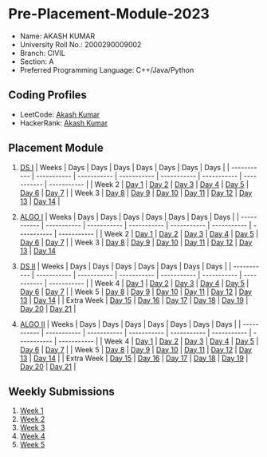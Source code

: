 # Pre-Placement-Module-2023

- Name: AKASH KUMAR 
- University Roll No.: 2000290009002
- Branch: CIVIL 
- Section: A 
- Preferred Programming Language: C++/Java/Python

## Coding Profiles
- LeetCode: [Akash Kumar](https://leetcode.com/akashrajput90789/)
- HackerRank: [Akash Kumar](https://www.hackerrank.com/akashrajput90789)

## Placement Module
1. [DS I](https://github.com/AkaaashKumar/Pre-Placement-Module-2023/tree/main/DS%20I)
    | Weeks | Days | Days | Days | Days | Days | Days | Days |
    | ----------- | ----------- | ----------- | ----------- | ----------- | ----------- | ----------- | ----------- | 
    | Week 2 | [Day 1](https://github.com/AkaaashKumar/Pre-Placement-Module-2023/tree/main/DS%20I/Day%201) | [Day 2](https://github.com/AkaaashKumar/Pre-Placement-Module-2023/tree/main/DS%20I/Day%202) | [Day 3](https://github.com/AkaaashKumar/Pre-Placement-Module-2023/tree/main/DS%20I/Day%203) | [Day 4](https://github.com/AkaaashKumar/Pre-Placement-Module-2023/tree/main/DS%20I/Day%204) | [Day 5](https://github.com/AkaaashKumar/Pre-Placement-Module-2023/tree/main/DS%20I/Day%205) | [Day 6](https://github.com/AkaaashKumar/Pre-Placement-Module-2023/tree/main/DS%20I/Day%206) | [Day 7](https://github.com/AkaaashKumar/Pre-Placement-Module-2023/tree/main/DS%20I/Day%207) |
    | Week 3 | [Day 8](https://github.com/AkaaashKumar/Pre-Placement-Module-2023/tree/main/DS%20I/Day%208) | [Day 9](https://github.com/AkaaashKumar/Pre-Placement-Module-2023/tree/main/DS%20I/Day%209) | [Day 10](https://github.com/AkaaashKumar/Pre-Placement-Module-2023/tree/main/DS%20I/Day%2010) | [Day 11](https://github.com/AkaaashKumar/Pre-Placement-Module-2023/tree/main/DS%20I/Day%2011) | [Day 12](https://github.com/AkaaashKumar/Pre-Placement-Module-2023/tree/main/DS%20I/Day%2012) | [Day 13](https://github.com/AkaaashKumar/Pre-Placement-Module-2023/tree/main/DS%20I/Day%2013) | [Day 14](https://github.com/AkaaashKumar/Pre-Placement-Module-2023/tree/main/DS%20I/Day%2014) |
    
2. [ALGO I](https://github.com/AkaaashKumar/Pre-Placement-Module-2023/tree/main/ALGO%20I)
    | Weeks | Days | Days | Days | Days | Days | Days | Days |
    | ----------- | ----------- | ----------- | ----------- | ----------- | ----------- | ----------- | ----------- |
    | Week 2 | [Day 1](https://github.com/AkaaashKumar/Pre-Placement-Module-2023/tree/main/ALGO%20I/Day%201) | [Day 2](https://github.com/AkaaashKumar/Pre-Placement-Module-2023/tree/main/ALGO%20I/Day%202) | [Day 3](https://github.com/AkaaashKumar/Pre-Placement-Module-2023/tree/main/ALGO%20I/Day%203) | [Day 4](https://github.com/AkaaashKumar/Pre-Placement-Module-2023/tree/main/ALGO%20I/Day%204) | [Day 5](https://github.com/AkaaashKumar/Pre-Placement-Module-2023/tree/main/ALGO%20I/Day%205) | [Day 6](https://github.com/AkaaashKumar/Pre-Placement-Module-2023/tree/main/ALGO%20I/Day%206) | [Day 7](https://github.com/AkaaashKumar/Pre-Placement-Module-2023/tree/main/ALGO%20I/Day%207) |
    | Week 3 | [Day 8](https://github.com/AkaaashKumar/Pre-Placement-Module-2023/tree/main/ALGO%20I/Day%208) | [Day 9](https://github.com/AkaaashKumar/Pre-Placement-Module-2023/tree/main/ALGO%20I/Day%209) | [Day 10](https://github.com/AkaaashKumar/Pre-Placement-Module-2023/tree/main/ALGO%20I/Day%2010) | [Day 11](https://github.com/AkaaashKumar/Pre-Placement-Module-2023/tree/main/ALGO%20I/Day%2011) | [Day 12](https://github.com/AkaaashKumar/Pre-Placement-Module-2023/tree/main/ALGO%20I/Day%2012) | [Day 13](https://github.com/AkaaashKumar/Pre-Placement-Module-2023/tree/main/ALGO%20I/Day%2013) | [Day 14](https://github.com/AkaaashKumar/Pre-Placement-Module-2023/tree/main/ALGO%20I/Day%2014)  
    
3. [DS II](https://github.com/AkaaashKumar/Pre-Placement-Module-2023/tree/main/DS%20II)
    | Weeks | Days | Days | Days | Days | Days | Days | Days |
    | ----------- | ----------- | ----------- | ----------- | ----------- | ----------- | ----------- | ----------- |
    | Week 4 | [Day 1](https://github.com/AkaaashKumar/Pre-Placement-Module-2023/tree/main/DS%20II/Day%201) | [Day 2](https://github.com/AkaaashKumar/Pre-Placement-Module-2023/tree/main/DS%20II/Day%202) | [Day 3](https://github.com/AkaaashKumar/Pre-Placement-Module-2023/tree/main/DS%20II/Day%203) | [Day 4](https://github.com/AkaaashKumar/Pre-Placement-Module-2023/tree/main/DS%20II/Day%204) | [Day 5](https://github.com/AkaaashKumar/Pre-Placement-Module-2023/tree/main/DS%20II/Day%205) | [Day 6](https://github.com/AkaaashKumar/Pre-Placement-Module-2023/tree/main/DS%20II/Day%206) | [Day 7](https://github.com/AkaaashKumar/Pre-Placement-Module-2023/tree/main/DS%20II/Day%207) | 
    | Week 5 | [Day 8](https://github.com/AkaaashKumar/Pre-Placement-Module-2023/tree/main/DS%20II/Day%208) | [Day 9](https://github.com/AkaaashKumar/Pre-Placement-Module-2023/tree/main/DS%20II/Day%209) | [Day 10](https://github.com/AkaaashKumar/Pre-Placement-Module-2023/tree/main/DS%20II/Day%2010) | [Day 11](https://github.com/AkaaashKumar/Pre-Placement-Module-2023/tree/main/DS%20II/Day%2011) | [Day 12](https://github.com/AkaaashKumar/Pre-Placement-Module-2023/tree/main/DS%20II/Day%2012) | [Day 13](https://github.com/AkaaashKumar/Pre-Placement-Module-2023/tree/main/DS%20II/Day%2013) | [Day 14](https://github.com/AkaaashKumar/Pre-Placement-Module-2023/tree/main/DS%20II/Day%2014) |
    | Extra Week | [Day 15](https://github.com/AkaaashKumar/Pre-Placement-Module-2023/tree/main/DS%20II/Day%2015) | [Day 16](https://github.com/AkaaashKumar/Pre-Placement-Module-2023/tree/main/DS%20II/Day%2016) | [Day 17](https://github.com/AkaaashKumar/Pre-Placement-Module-2023/tree/main/DS%20II/Day%2017) | [Day 18](https://github.com/AkaaashKumar/Pre-Placement-Module-2023/tree/main/DS%20II/Day%2018) | [Day 19](https://github.com/AkaaashKumar/Pre-Placement-Module-2023/tree/main/DS%20II/Day%2019) | [Day 20](https://github.com/AkaaashKumar/Pre-Placement-Module-2023/tree/main/DS%20II/Day%2020) | [Day 21](https://github.com/AkaaashKumar/Pre-Placement-Module-2023/tree/main/DS%20II/Day%2021) |
    
4. [ALGO II](https://github.com/AkaaashKumar/Pre-Placement-Module-2023/tree/main/ALGO%20II)
    | Weeks | Days | Days | Days | Days | Days | Days | Days |
    | ----------- | ----------- | ----------- | ----------- | ----------- | ----------- | ----------- | ----------- |
    | Week 4 | [Day 1](https://github.com/AkaaashKumar/Pre-Placement-Module-2023/tree/main/ALGO%20II/Day%201) | [Day 2](https://github.com/AkaaashKumar/Pre-Placement-Module-2023/tree/main/ALGO%20II/Day%202) | [Day 3](https://github.com/AkaaashKumar/Pre-Placement-Module-2023/tree/main/ALGO%20II/Day%203) | [Day 4](https://github.com/AkaaashKumar/Pre-Placement-Module-2023/tree/main/ALGO%20II/Day%204) | [Day 5](https://github.com/AkaaashKumar/Pre-Placement-Module-2023/tree/main/ALGO%20II/Day%205) | [Day 6](https://github.com/AkaaashKumar/Pre-Placement-Module-2023/tree/main/ALGO%20II/Day%206) | [Day 7](https://github.com/AkaaashKumar/Pre-Placement-Module-2023/tree/main/ALGO%20II/Day%207) |
    | Week 5 | [Day 8](https://github.com/AkaaashKumar/Pre-Placement-Module-2023/tree/main/ALGO%20II/Day%208) | [Day 9](https://github.com/AkaaashKumar/Pre-Placement-Module-2023/tree/main/ALGO%20II/Day%209) | [Day 10](https://github.com/AkaaashKumar/Pre-Placement-Module-2023/tree/main/ALGO%20II/Day%2010) | [Day 11](https://github.com/AkaaashKumar/Pre-Placement-Module-2023/tree/main/ALGO%20II/Day%2011) | [Day 12](https://github.com/AkaaashKumar/Pre-Placement-Module-2023/tree/main/ALGO%20II/Day%2012) | [Day 13](https://github.com/AkaaashKumar/Pre-Placement-Module-2023/tree/main/ALGO%20II/Day%2013) | [Day 14](https://github.com/AkaaashKumar/Pre-Placement-Module-2023/tree/main/ALGO%20II/Day%2014) |
    | Extra Week | [Day 15](https://github.com/AkaaashKumar/Pre-Placement-Module-2023/tree/main/ALGO%20II/Day%2015) | [Day 16](https://github.com/AkaaashKumar/Pre-Placement-Module-2023/tree/main/ALGO%20II/Day%2016) | [Day 17](https://github.com/AkaaashKumar/Pre-Placement-Module-2023/tree/main/ALGO%20II/Day%2017) | [Day 18](https://github.com/AkaaashKumar/Pre-Placement-Module-2023/tree/main/ALGO%20II/Day%2018) | [Day 19](https://github.com/AkaaashKumar/Pre-Placement-Module-2023/tree/main/ALGO%20II/Day%2019) | [Day 20](https://github.com/AkaaashKumar/Pre-Placement-Module-2023/tree/main/ALGO%20II/Day%2020) | [Day 21](https://github.com/AkaaashKumar/Pre-Placement-Module-2023/tree/main/ALGO%20II/Day%2021) |

## Weekly Submissions
1. [Week 1](https://github.com/AkaaashKumar/Pre-Placement-Module-2023/tree/main/Weekly%20Submissions/Week%201)
2. [Week 2](https://github.com/AkaaashKumar/Pre-Placement-Module-2023/tree/main/Weekly%20Submissions/Week%202)
3. [Week 3](https://github.com/AkaaashKumar/Pre-Placement-Module-2023/tree/main/Weekly%20Submissions/Week%203)
4. [Week 4](https://github.com/AkaaashKumar/Pre-Placement-Module-2023/tree/main/Weekly%20Submissions/Week%204)
5. [Week 5](https://github.com/AkaaashKumar/Pre-Placement-Module-2023/tree/main/Weekly%20Submissions/Week%205)
